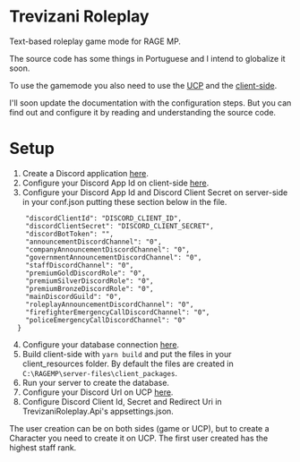 # Trevizani Roleplay

Text-based roleplay game mode for RAGE MP.

The source code has some things in Portuguese and I intend to globalize it soon.

To use the gamemode you also need to use the [UCP](https://github.com/GuilhermeTrevizani/trevizani-roleplay-ucp) and the [client-side](https://github.com/GuilhermeTrevizani/trevizani-roleplay-client).

I'll soon update the documentation with the configuration steps. But you can find out and configure it by reading and understanding the source code.

# Setup
1. Create a Discord application [here](https://discord.com/developers/applications).
2. Configure your Discord App Id on client-side [here](https://github.com/GuilhermeTrevizani/trevizani-roleplay-client/blob/b069369fb3a1c9dd61b65a6cf5b80ce7eb5d0ebf/src/base/constants.ts#L3).
3. Configure your Discord App Id and Discord Client Secret on server-side in your conf.json putting these section below in the file.
```"settings": {
    "discordClientId": "DISCORD_CLIENT_ID",
    "discordClientSecret": "DISCORD_CLIENT_SECRET",
    "discordBotToken": "", 
    "announcementDiscordChannel": "0",
    "companyAnnouncementDiscordChannel": "0",
    "governmentAnnouncementDiscordChannel": "0",
    "staffDiscordChannel": "0",
    "premiumGoldDiscordRole": "0",
    "premiumSilverDiscordRole": "0",
    "premiumBronzeDiscordRole": "0",
    "mainDiscordGuild": "0",
    "roleplayAnnouncementDiscordChannel": "0",
    "firefighterEmergencyCallDiscordChannel": "0",
    "policeEmergencyCallDiscordChannel": "0"
  }
```
4. Configure your database connection [here](https://github.com/GuilhermeTrevizani/trevizani-roleplay-server/blob/e2a1a790e7517d2c43d748ff42c3595efd766dcf/src/TrevizaniRoleplay.Core/Models/Server/Constants.cs#L39).
5. Build client-side with `yarn build` and put the files in your client_resources folder. By default the files are created in `C:\RAGEMP\server-files\client_packages`.
6. Run your server to create the database.
7. Configure your Discord Url on UCP [here](https://github.com/GuilhermeTrevizani/trevizani-roleplay-ucp/blob/63df99b4d2bcbf166c3fa7a31898637884d33604/.env#L2).
8. Configure Discord Client Id, Secret and Redirect Uri in TrevizaniRoleplay.Api's appsettings.json.

The user creation can be on both sides (game or UCP), but to create a Character you need to create it on UCP. The first user created has the highest staff rank.
